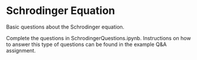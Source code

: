 # Schrodinger Equation
Basic questions about the Schrodinger equation.

Complete the questions in SchrodingerQuestions.ipynb. Instructions on how to answer this type of questions can be found in the example Q&A assignment.

